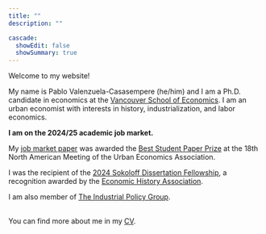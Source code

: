 ```yaml
---
title: ""
description: ""

cascade:
  showEdit: false
  showSummary: true
---
```

Welcome to my website!

My name is Pablo Valenzuela-Casasempere (he/him) and I am a Ph.D. candidate in economics at the [Vancouver School of Economics](https://economics.ubc.ca/). 
I am an urban economist with interests in history, industrialization, and labor economics. 

**I am on the 2024/25 academic job market.**

My [job market paper](../files/displacement_jmp.pdf) was awarded the [Best Student Paper Prize](https://urbaneconomics.org/meetings/awards.html) at the 18th North American Meeting of the Urban Economics Association.

I was the recipient of the [2024 Sokoloff Dissertation Fellowship](https://eh.net/grants-fellowships/), a recognition awarded by the [Economic History Association](https://eh.net).

I am also member of [The Industrial Policy Group](https://www.industrialpolicygroup.com).

<br /> You can find more about me in my [CV](files/cv_pablo_last.pdf).